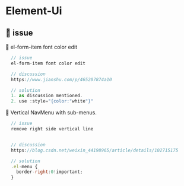 # Element-Ui

## 🔺 issue

💠 el-form-item font color edit

```javascript
  // issue
  el-form-item font color edit

  // discussion
  https://www.jianshu.com/p/465207874a10

  // solution
  1. as discussion mentioned.
  2. use :style="{color:"white"}"
```

💠 Vertical NavMenu with sub-menus.

```javascript
  // issue
  remove right side vertical line


  // discussion
  https://blog.csdn.net/weixin_44198965/article/details/102715175

  // solution
  .el-menu {
    border-right:0!important;
  }
```


